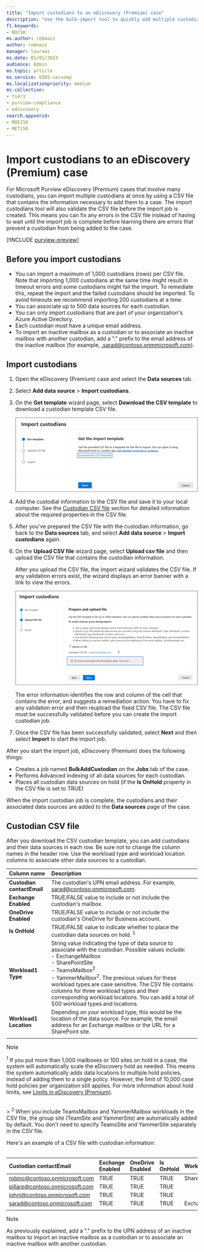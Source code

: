 ```yaml
---
title: "Import custodians to an eDiscovery (Premium) case"
description: "Use the bulk-import tool to quickly add multiple custodians and their associated data sources to a case in Microsoft Purview eDiscovery (Premium)."
f1.keywords:
- NOCSH
ms.author: robmazz
author: robmazz
manager: laurawi
ms.date: 01/01/2023
audience: Admin
ms.topic: article
ms.service: O365-seccomp
ms.localizationpriority: medium
ms.collection:
- tier1
- purview-compliance
- ediscovery 
search.appverid: 
- MOE150
- MET150 
---
```


# Import custodians to an eDiscovery (Premium) case

For Microsoft Purview eDiscovery (Premium) cases that involve many custodians, you can import multiple custodians at once by using a CSV file that contains the information necessary to add them to a case. The import custodians tool will also validate the CSV file before the import job is created. This means you can fix any errors in the CSV file instead of having to wait until the import job is complete before learning there are errors that prevent a custodian from being added to the case.

[!INCLUDE [purview-preview](../includes/purview-preview.md)]

## Before you import custodians

- You can import a maximum of 1,000 custodians (rows) per CSV file. Note that importing 1,000 custodians at the same time might result in timeout errors and some custodians might fail the import. To remediate this, repeat the import and the failed custodians should be imported. To avoid timeouts we recommend importing 200 custodians at a time.
- You can associate up to 500 data sources for each custodian.  
- You can only import custodians that are part of your organization's Azure Active Directory.
- Each custodian must have a unique email address.
- To import an inactive mailbox as a custodian or to associate an inactive mailbox with another custodian, add a "." prefix to the email address of the inactive mailbox (for example, .sarad@contoso.onmmicrosoft.com).

## Import custodians

1. Open the eDiscovery (Premium) case and select the **Data sources** tab.

2. Select **Add data source** > **Import custodians**.

3. On the **Get template** wizard page, select **Download the CSV template** to download a custodian template CSV file.

   ![Download a CSV template from Import custodians flyout page.](../media/ImportCustodians1.png)

4. Add the custodial information to the CSV file and save it to your local computer. See the [Custodian CSV file](#custodian-csv-file) section for detailed information about the required properties in the CSV file.

5. After you've prepared the CSV file with the custodian information, go back to the **Data sources** tab, and select **Add data source** > **Import custodians** again.

6. On the **Upload CSV file** wizard page, select **Upload csv file** and then upload the CSV file that contains the custodian information.

   After you upload the CSV file, the import wizard validates the CSV file. If any validation errors exist, the wizard displays an error banner with a link to view the errors.

   ![Validation error banner with link to more information.](../media/ImportCustodians2.png)

   The error information identifies the row and column of the cell that contains the error, and suggests a remediation action. You have to fix any validation error and then reupload the fixed CSV file. The CSV file must be successfully validated before you can create the import custodian job.

7. Once the CSV file has been successfully validated, select **Next** and then select **Import** to start the import job.

After you start the import job, eDiscovery (Premium) does the following things:

- Creates a job named **BulkAddCustodian** on the **Jobs** tab of the case.
- Performs Advanced indexing of all data sources for each custodian.
- Places all custodian data sources on hold (if the **Is OnHold** property in the CSV file is set to TRUE)

When the import custodian job is complete, the custodians and their associated data sources are added to the **Data sources** page of the case.

## Custodian CSV file

After you download the CSV custodian template, you can add custodians and their data sources in each row. Be sure not to change the column names in the header row. Use the workload type and workload location columns to associate other data sources to a custodian.

|**Column name**|**Description**|
|:------------- |:--------------|
|**Custodian contactEmail**|The custodian's UPN email address. For example, sarad@contoso.onmicrosoft.com.|
|**Exchange Enabled**| TRUE/FALSE value to include or not include the custodian's mailbox.|
|**OneDrive Enabled**| TRUE/FALSE value to include or not include the custodian's OneDrive for Business account.|
|**Is OnHold**| TRUE/FALSE value to indicate whether to place the custodian data sources on hold. <sup>1</sup>|
|**Workload1 Type**|String value indicating the type of data source to associate with the custodian. Possible values include: <br/>- ExchangeMailbox<br/> - SharePointSite<br/>- TeamsMailbox<sup>2</sup><br/>- YammerMailbox<sup>2</sup>. The previous values for these workload types are case sensitive. The CSV file contains columns for three workload types and their corresponding workload locations. You can add a total of 500 workload types and locations.|
|**Workload1 Location**| Depending on your workload type, this would be the location of the data source. For example, the email address for an Exchange mailbox or the URL for a SharePoint site. |
|||

> [!NOTE]
> <sup>1</sup> If you put more than 1,000 mailboxes or 100 sites on hold in a case, the system will automatically scale the eDiscovery hold as needed. This means the system automatically adds data locations to multiple hold policies, instead of adding them to a single policy. However, the limit of 10,000 case hold policies per organization still applies. For more information about hold limits, see [Limits in eDiscovery (Premium)](ediscovery-premium-limits.md#hold-limits).
<br>
> <sup>2</sup> When you include TeamsMailbox and YammerMailbox workloads in the CSV file, the group site (TeamSite and YammerSite) are automatically added by default. You don't need to specify TeamsSite and YammerSite separately in the CSV file.

Here's an example of a CSV file with custodian information:<br/><br/>

|**Custodian contactEmail**|**Exchange Enabled**|**OneDrive Enabled**|**Is OnHold**|**Workload1 Type**|**Workload1 Location**|
|:-------------------------|:-------------------|:-------------------|:------------|:-----------------|:-------------------- |
|robinc@contoso.onmicrosoft.com | TRUE | TRUE | TRUE | SharePointSite | https://contoso.sharepoint.com |
|pillarp@contoso.onmicrosoft.com | TRUE | TRUE | TRUE|  |  |
|johnj@contoso.onmicrosoft.com|TRUE|TRUE|TRUE||
|sarad@contoso.onmicrosoft.com|TRUE|TRUE|TRUE|ExchangeMailbox|.saradavis@contoso.onmicrosoft.com
||||||

> [!NOTE]
> As previously explained, add a "." prefix to the UPN address of an  inactive mailbox to import an inactive mailbox as a custodian or to associate an inactive mailbox with another custodian.
